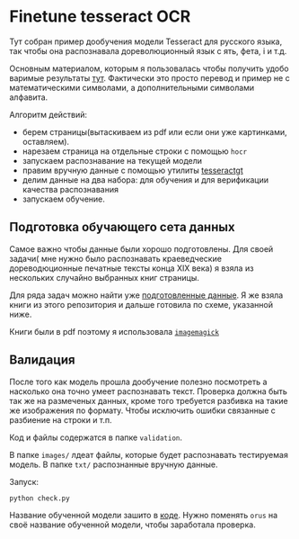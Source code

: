 # Finetune tesseract OCR
Тут собран пример дообучения модели Tesseract  для русского языка, так чтобы она распознавала дореволюционный язык с
ять, фета, i и т.д.

Основным материалом, которым я пользовалась чтобы получить удобо варимые результаты [тут](https://arcruz0.github.io/posts/finetuning-tess/).
Фактически это просто перевод и пример не с математическими символами, а дополнительными символами алфавита.


Алгоритм действий:
- берем страницы(вытаскиваем из pdf или если они уже картинками, оставляем).
- нарезаем страница на отдельные строки с помощью `hocr`
- запускаем распознавание на текущей модели
- правим вручную данные с помощью утилиты [tesseractgt](https://github.com/arcruz0/tesseractgt)
- делим данные на два набора: для обучения и для верификации качества распознавания
- запускаем обучение.

## Подготовка обучающего сета данных

Самое важно чтобы данные были хорошо подготовлены. Для своей задачи( мне нужно было распознавать краеведческие дореводюционные печатные тексты конца XIX века) я взяла из нескольких случайно выбранных книг страницы.

Для ряда задач можно найти уже [подготовленные данные](https://huggingface.co/datasets/nevmenandr/russian-old-orthography-ocr). Я же взяла книги из этого репозитория и дальше готовила по схеме, указанной ниже.

Книги были в pdf поэтому я использовала [`imagemagick`](https://imagemagick.org/script/download.php)



## Валидация
После того как модель прошла дообучение полезно посмотреть а насколько она точно умеет распознавать текст.
Проверка должна быть так же на размеченых данных, кроме того требуется разбивка на такие же изображения по формату.
Чтобы исключить ошибки связанные с разбиение на строки и т.п.

Код и файлы содержатся в папке  `validation`.

В папке `images/` лдеат файлы, которые будет распознавать тестируемая модель. В папке `txt/` распознанные вручную данные.

Запуск:

```
python check.py
```

Название обученной модели зашито в [коде](https://github.com/ukolshurika/finetune-ocr-sample/blob/master/validation/check.py#L8). Нужно поменять `orus` на своё название обученной модели, чтобы заработала проверка.